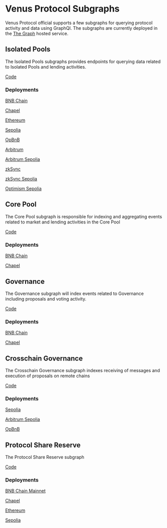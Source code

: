 # Venus Protocol Subgraphs

Venus Protocol official supports a few subgraphs for querying protocol activity and data using GraphQl. The subgraphs are currently deployed in the [The Graph](https://thegraph.com/hosted-service) hosted service.

## Isolated Pools
The Isolated Pools subgraphs provides endpoints for querying data related to Isolated Pools and lending activities.

[Code](https://github.com/VenusProtocol/subgraphs/tree/master/subgraphs/isolated-pools)

### Deployments
[BNB Chain](https://thegraph.com/explorer/subgraphs/H2a3D64RV4NNxyJqx9jVFQRBpQRzD6zNZjLDotgdCrTC?view=Query&chain=arbitrum-one)

[Chapel](https://testnet.thegraph.com/explorer/subgraphs/mkXvkAme9PyDnSrLkajVHKVX7eG2HHATcYPE1qGF7gc?view=Query&chain=arbitrum-sepolia)

[Ethereum](https://thegraph.com/explorer/subgraphs/Htf6Hh1qgkvxQxqbcv4Jp5AatsaiY5dNLVcySkpCaxQ8?view=Query&chain=arbitrum-one)

[Sepolia](https://testnet.thegraph.com/explorer/subgraphs/6YURB3bABVUNusgjtY7fNMkELGmKm9aaWirMQ9UZeDFj?view=Query&chain=arbitrum-sepolia)

[OpBnB](https://open-platform-ap.nodereal.io/{apikey}/opbnb-mainnet-graph-query/subgraphs/name/venusprotocol/venus-isolated-pools-opbnb/graphql)

[Arbitrum](https://thegraph.com/explorer/subgraphs/2zqpTYBL3X1E2eb129bKno1pJdx6xBawr8urp61w33Z8?view=Query&chain=arbitrum-one)

[Arbitrum Sepolia](https://testnet.thegraph.com/explorer/subgraphs/B8aNSdbdWUDUaUU9bDKadw6N436VGPmmkwYrznZ1ZSBW?view=Query&chain=arbitrum-sepolia)

[zkSync](https://thegraph.com/explorer/subgraphs/GAGNaWNCDmWvjr217vjtQrh3uSkV2bjXPzJSfnGAuxfz?view=Query&chain=arbitrum-one)

[zkSync Sepolia](https://testnet.thegraph.com/explorer/subgraphs/AmXdQK11e4QqyjqVdb1XGTjafg1neNngE5Cc6bGGKwEe?view=Query&chain=arbitrum-sepolia)

[Optimism Sepolia](https://testnet.thegraph.com/explorer/subgraphs/H5UX78VJCcxuhsifQrmJ4vaVvChehF9abYoKD2a3qi6i?view=Query&chain=arbitrum-sepolia)

## Core Pool
The Core Pool subgraph is responsible for indexing and aggregating events related to market and lending activities in the Core Pool

[Code](https://github.com/VenusProtocol/subgraphs/tree/master/subgraphs/venus)

### Deployments
[BNB Chain](https://thegraph.com/explorer/subgraphs/7h65Zf3pXXPmf8g8yZjjj2bqYiypVxems5d8riLK1DyR?view=Query&chain=arbitrum-one)

[Chapel](https://testnet.thegraph.com/explorer/subgraphs/AK258nTjNqNk8dKZwmPFiuxWX3yNfV7rYztXpegCmZ6A?view=Query&chain=arbitrum-sepolia)

## Governance
The Governance subgraph will index events related to Governance including proposals and voting activity.

[Code](https://github.com/VenusProtocol/subgraphs/tree/master/subgraphs/venus-governance)

### Deployments
[BNB Chain](https://thegraph.com/explorer/subgraphs/5ygYHxpnJ7EbQ6LBv39bjc4XmeTH1bQMdXw3uAnFF7iR?view=Query&chain=arbitrum-one)

[Chapel](https://testnet.thegraph.com/explorer/subgraphs/B86VtKMeahX1whhr7REnXNeGYrFuxk5x9Jqih2rfEQnZ?view=Query&chain=arbitrum-sepolia)

## Crosschain Governance
The Crosschain Governance subgraph indexes receiving of messages and execution of proposals on remote chains

[Code](https://github.com/VenusProtocol/subgraphs/tree/master/subgraphs/cross-chain-governance)

### Deployments
<!-- [Ethereum]() -->

[Sepolia](https://testnet.thegraph.com/explorer/subgraphs/9R9iXuMLRzdiJSi9jMSUCaMjP39d9mPfejpi71oNgA32?view=Query&chain=arbitrum-sepolia)

<!-- [Arbitrum]() -->

[Arbitrum Sepolia](https://testnet.thegraph.com/explorer/subgraphs/5oLLTA44zodByK9LyZUdxiP1VbS24fS4Nickq2cPym4H?view=Query&chain=arbitrum-sepolia)

[OpBnB](https://open-platform-ap.nodereal.io:8000/subgraphs/name/venusprotocol/venus-governance-opbnb)

## Protocol Share Reserve
The Protocol Share Reserve subgraph

[Code](https://github.com/VenusProtocol/subgraphs/tree/develop/subgraphs/protocol-reserve)

### Deployments
[BNB Chain Mainnet](https://thegraph.com/explorer/subgraphs/2ZCWgaBc8KoWW8kh7MRzf9KPdr7NTZ5cda9bxpFDk4wG?view=Query&chain=arbitrum-one)

[Chapel](https://testnet.thegraph.com/explorer/subgraphs/56kKcG5fTJfmCncsvq9n2quExvFUfSEds3Lpk5dkWkgE?view=Query&chain=arbitrum-sepolia)

[Ethereum](https://thegraph.com/explorer/subgraphs/bnwTFv6yd4FojhPFf5Hw4pzb8GwW25Du12yrnpD6erw?view=Query&chain=arbitrum-one)

[Sepolia](https://testnet.thegraph.com/explorer/subgraphs/B8tzhyBjK9GhupgdWnnKrRHCJn2fHprkhLb2wNgeyLpG?view=Query&chain=arbitrum-sepolia)

<!-- [Arbitrum]()

[Arbitrum Sepolia]()

[OpBnB]() -->
